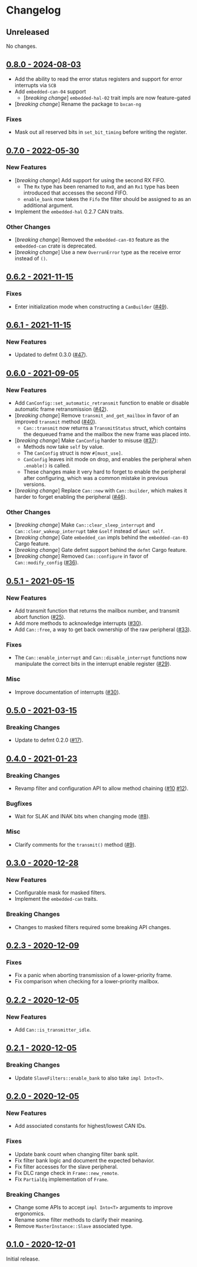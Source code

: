 # Changelog

## Unreleased

No changes.

## [0.8.0 - 2024-08-03](https://github.com/stm32-rs/bxcan/releases/tag/v0.8.0)

* Add the ability to read the error status registers and support for error interrupts via `SCB`
* Add `embedded-can-04` support
  * [*breaking change*] `embedded-hal-02` trait impls are now feature-gated
* [*breaking change*] Rename the package to `bxcan-ng`

### Fixes

* Mask out all reserved bits in `set_bit_timing` before writing the register.

## [0.7.0 - 2022-05-30](https://github.com/stm32-rs/bxcan/releases/tag/v0.7.0)

### New Features

* [*breaking change*] Add support for using the second RX FIFO.
  * The `Rx` type has been renamed to `Rx0`, and an `Rx1` type has been introduced that accesses the second FIFO.
  * `enable_bank` now takes the `Fifo` the filter should be assigned to as an additional argument.
* Implement the `embedded-hal` 0.2.7 CAN traits.

### Other Changes

* [*breaking change*] Removed the `embedded-can-03` feature as the `embedded-can` crate is deprecated.
* [*breaking change*] Use a new `OverrunError` type as the receive error instead of `()`.

## [0.6.2 - 2021-11-15](https://github.com/stm32-rs/bxcan/releases/tag/v0.6.2)

### Fixes

* Enter initialization mode when constructing a `CanBuilder` ([#49]).

[#49]: https://github.com/stm32-rs/bxcan/pull/49

## [0.6.1 - 2021-11-15](https://github.com/stm32-rs/bxcan/releases/tag/v0.6.1)

### New Features

* Updated to defmt 0.3.0 ([#47]).

[#47]: https://github.com/stm32-rs/bxcan/pull/47

## [0.6.0 - 2021-09-05](https://github.com/stm32-rs/bxcan/releases/tag/v0.6.0)

### New Features

* Add `CanConfig::set_automatic_retransmit` function to enable or disable automatic frame retransmission ([#42]).
* [*breaking change*] Remove `transmit_and_get_mailbox` in favor of an improved `transmit` method ([#40]).
  * `Can::transmit` now returns a `TransmitStatus` struct, which contains the dequeued frame and
    the mailbox the new frame was placed into.
* [*breaking change*] Make `CanConfig` harder to misuse ([#37]):
  * Methods now take `self` by value.
  * The `CanConfig` struct is now `#[must_use]`.
  * `CanConfig` leaves init mode on drop, and enables the peripheral when `.enable()` is called.
  * These changes make it very hard to forget to enable the peripheral after configuring, which was
    a common mistake in previous versions.
* [*breaking change*] Replace `Can::new` with `Can::builder`, which makes it harder to forget enabling the peripheral ([#46]).

### Other Changes

* [*breaking change*] Make `Can::clear_sleep_interrupt` and `Can::clear_wakeup_interrupt` take `&self` instead of `&mut self`.
* [*breaking change*] Gate `embedded_can` impls behind the `embedded-can-03` Cargo feature.
* [*breaking change*] Gate defmt support behind the `defmt` Cargo feature.
* [*breaking change*] Removed `Can::configure` in favor of `Can::modify_config` ([#36]).

[#36]: https://github.com/stm32-rs/bxcan/pull/36
[#37]: https://github.com/stm32-rs/bxcan/pull/37
[#40]: https://github.com/stm32-rs/bxcan/pull/40
[#42]: https://github.com/stm32-rs/bxcan/pull/42
[#46]: https://github.com/stm32-rs/bxcan/pull/46

## [0.5.1 - 2021-05-15](https://github.com/stm32-rs/bxcan/releases/tag/v0.5.1)

### New Features

* Add transmit function that returns the mailbox number, and transmit abort function ([#25]).
* Add more methods to acknowledge interrupts ([#30]).
* Add `Can::free`, a way to get back ownership of the raw peripheral ([#33]).

### Fixes

* The `Can::enable_interrupt` and `Can::disable_interrupt` functions now manipulate the correct bits in the interrupt
  enable register ([#29]).

### Misc

* Improve documentation of interrupts ([#30]).

[#25]: https://github.com/stm32-rs/bxcan/pull/25
[#29]: https://github.com/stm32-rs/bxcan/pull/29
[#30]: https://github.com/stm32-rs/bxcan/pull/30
[#33]: https://github.com/stm32-rs/bxcan/pull/33

## [0.5.0 - 2021-03-15](https://github.com/stm32-rs/bxcan/releases/tag/v0.5.0)

### Breaking Changes

* Update to defmt 0.2.0 ([#17]).

[#17]: https://github.com/stm32-rs/bxcan/pull/17

## [0.4.0 - 2021-01-23](https://github.com/stm32-rs/bxcan/releases/tag/v0.4.0)

### Breaking Changes

* Revamp filter and configuration API to allow method chaining ([#10] [#12]).

### Bugfixes

* Wait for SLAK and INAK bits when changing mode ([#8]).

[#8]: https://github.com/stm32-rs/bxcan/pull/8
[#10]: https://github.com/stm32-rs/bxcan/pull/10
[#12]: https://github.com/stm32-rs/bxcan/pull/12

### Misc

* Clarify comments for the `transmit()` method ([#9]).

[#9]: https://github.com/stm32-rs/bxcan/pull/9

## [0.3.0 - 2020-12-28](https://github.com/stm32-rs/bxcan/releases/tag/v0.3.0)

### New Features

* Configurable mask for masked filters.
* Implement the `embedded-can` traits.

### Breaking Changes

* Changes to masked filters required some breaking API changes.

## [0.2.3 - 2020-12-09](https://github.com/stm32-rs/bxcan/releases/tag/v0.2.3)

### Fixes

* Fix a panic when aborting transmission of a lower-priority frame.
* Fix comparison when checking for a lower-priority mailbox.

## [0.2.2 - 2020-12-05](https://github.com/stm32-rs/bxcan/releases/tag/v0.2.2)

### New Features

* Add `Can::is_transmitter_idle`.

## [0.2.1 - 2020-12-05](https://github.com/stm32-rs/bxcan/releases/tag/v0.2.1)

### Breaking Changes

* Update `SlaveFilters::enable_bank` to also take `impl Into<T>`.

## [0.2.0 - 2020-12-05](https://github.com/stm32-rs/bxcan/releases/tag/v0.2.0)

### New Features

* Add associated constants for highest/lowest CAN IDs.

### Fixes

* Update bank count when changing filter bank split.
* Fix filter bank logic and document the expected behavior.
* Fix filter accesses for the slave peripheral.
* Fix DLC range check in `Frame::new_remote`.
* Fix `PartialEq` implementation of `Frame`.

### Breaking Changes

* Change some APIs to accept `impl Into<T>` arguments to improve ergonomics.
* Rename some filter methods to clarify their meaning.
* Remove `MasterInstance::Slave` associated type.

## [0.1.0 - 2020-12-01](https://github.com/stm32-rs/bxcan/releases/tag/v0.1.0)

Initial release.
